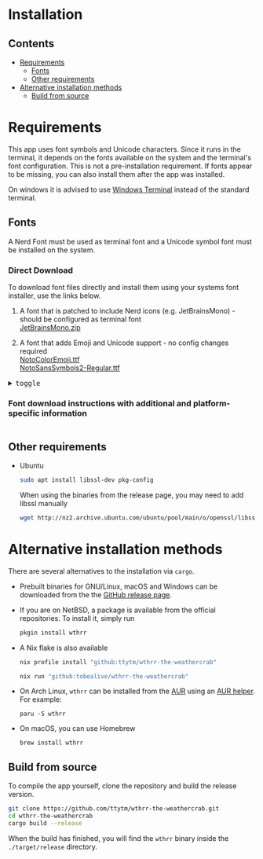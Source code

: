 # Installation

## Contents

- [Requirements](https://github.com/ttytm/wthrr-the-weathercrab/blob/main/INSTALL.md#requirements)
  - [Fonts](https://github.com/ttytm/wthrr-the-weathercrab/blob/main/INSTALL.md#fonts)
  - [Other requirements](https://github.com/ttytm/wthrr-the-weathercrab#other-requirements)
- [Alternative installation methods](https://github.com/ttytm/wthrr-the-weathercrab/blob/main/INSTALL.md#alternative-installation-methods)
  - [Build from source](https://github.com/ttytm/wthrr-the-weathercrab/blob/main/INSTALL.md#build-from-source)

# Requirements

This app uses font symbols and Unicode characters. Since it runs in the terminal, it depends on the fonts available on the system and the terminal's font configuration.
This is not a pre-installation requirement. If fonts appear to be missing, you can also install them after the app was installed.

On windows it is advised to use [Windows Terminal](https://apps.microsoft.com/store/detail/windows-terminal/9N0DX20HK701) instead of the standard terminal.

## Fonts

A Nerd Font must be used as terminal font and a Unicode symbol font must be installed on the system.

### Direct Download

To download font files directly and install them using your systems font installer, use the links below.

1. A font that is patched to include Nerd icons (e.g. JetBrainsMono) - should be configured as terminal font\
   [JetBrainsMono.zip](https://github.com/ryanoasis/nerd-fonts/releases/download/v3.0.2/JetBrainsMono.zip)

2. A font that adds Emoji and Unicode support - no config changes required\
   [NotoColorEmoji.ttf](https://raw.githack.com/googlefonts/noto-emoji/main/fonts/NotoColorEmoji.ttf)\
   [NotoSansSymbols2-Regular.ttf](https://cdn.jsdelivr.net/gh/notofonts/notofonts.github.io/fonts/NotoSansSymbols2/unhinted/ttf/NotoSansSymbols2-Regular.ttf)

<details>
<summary><kbd>toggle</kbd> <h3>Font download instructions with additional and platform-specific information</h3></summary>

#### 1. Nerd Font

A nerd font is usually a regular font that is patched to include additional glyphs.
The usage is not bound to a single font. Every font that is patched to include nerd icons can work.
This example uses the Nerd Font version of JetBrains Mono.

The nerd-fonts [github repository](https://github.com/ryanoasis/nerd-fonts) and [website](https://www.nerdfonts.com/font-downloads) make a number of patched fonts available and provide several installation options for different platforms.

Package manager installation examples are shown below.

- On macOS, using `brew`

  ```sh
  brew tap homebrew/cask-fonts   # This is only required once
  brew install font-jetbrains-mono-nerd-font  # Or any other nerd-font
  ```

- On Windows, using `choco`

  ```sh
  choco install nerd-fonts-jetbrainsmono
  ```

- On Linux, many distribution make fonts available via their package manager.

  E.g., search for the JetBrains Nerd Font on Manjaro using paru

  ```sh
  paru jetbrains nerd
  ```

**After installing the font, make sure to update your terminals font configuration!**

#### 2. Unicode symbol font

A Unicode symbol font("emoji-font") needs to be available on the system.
It is likely already installed if you see emojis correctly rendered in your browser and in other applications.
It will also allow to display Unicode line characters that are used in wthrrs daily weather graphs.
Noto fonts provide support for symbol and emoji fonts and are usually available via the package manager.

- macOS

  ```sh
  brew install font-noto-sans-symbols-2  # Required when using e.g., iterm2 / alacritty
  ```

- Debian based distros

  ```sh
  sudo apt install fonts-noto-core
  ```

It's enough to install the font, there is no need for configuration changes.

> **Note**
> Depending on the used system and terminal another font package might be necessary. If you encounter missing glyphs in the the graph: Instead of searching for the correct font package, you can also try setting a different graph style in the [config](https://github.com/ttytm/wthrr-the-weathercrab#config).

</details>

## Other requirements

- Ubuntu

  ```sh
  sudo apt install libssl-dev pkg-config
  ```

  When using the binaries from the release page, you may need to add libssl manually

  ```sh
  wget http://nz2.archive.ubuntu.com/ubuntu/pool/main/o/openssl/libssl1.1_1.1.1f-1ubuntu2.16_amd64.deb ; sudo dpkg -i libssl1.1_1.1.1f-1ubuntu2.16_amd64.deb
  ```

# Alternative installation methods

There are several alternatives to the installation via `cargo`.

- Prebuilt binaries for GNU/Linux, macOS and Windows can be downloaded from the the [GitHub release page](https://github.com/ttytm/wthrr-the-weathercrab/releases).

- If you are on NetBSD, a package is available from the official repositories.
  To install it, simply run
  ```sh
  pkgin install wthrr
  ```
- A Nix flake is also available
  ```sh
  nix profile install "github:ttytm/wthrr-the-weathercrab"
  ```
  ```sh
  nix run "github:tobealive/wthrr-the-weathercrab"
  ```
- On Arch Linux, `wthrr` can be installed from the [AUR](https://aur.archlinux.org/packages?O=0&SeB=nd&K=wthrr&outdated=&SB=p&SO=d&PP=50&submit=Go) using an [AUR helper](https://wiki.archlinux.org/title/AUR_helpers). For example:
  ```
  paru -S wthrr
  ```
- On macOS, you can use Homebrew
  ```
  brew install wthrr
  ```

## Build from source

To compile the app yourself, clone the repository and build the release version.

```sh
git clone https://github.com/ttytm/wthrr-the-weathercrab.git
cd wthrr-the-weathercrab
cargo build --release
```

When the build has finished, you will find the `wthrr` binary inside the `./target/release` directory.
